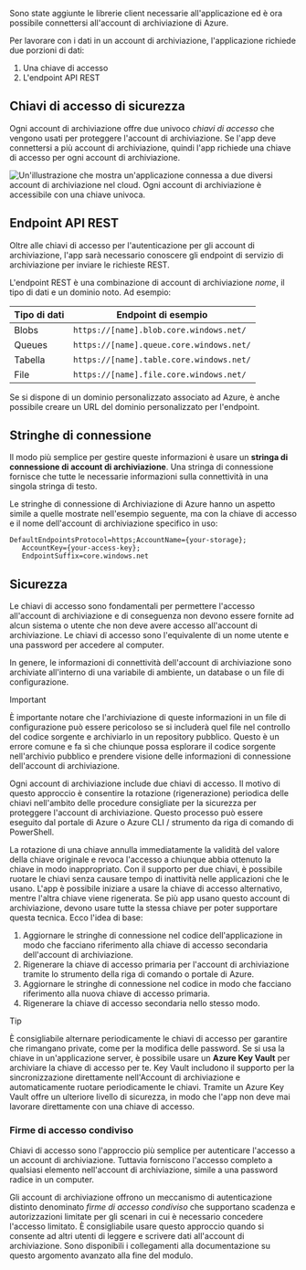Sono state aggiunte le librerie client necessarie all'applicazione ed è ora possibile connettersi all'account di archiviazione di Azure.

Per lavorare con i dati in un account di archiviazione, l'applicazione richiede due porzioni di dati:

1. Una chiave di accesso
1. L'endpoint API REST

## <a name="security-access-keys"></a>Chiavi di accesso di sicurezza

Ogni account di archiviazione offre due univoco _chiavi di accesso_ che vengono usati per proteggere l'account di archiviazione. Se l'app deve connettersi a più account di archiviazione, quindi l'app richiede una chiave di accesso per ogni account di archiviazione.

![Un'illustrazione che mostra un'applicazione connessa a due diversi account di archiviazione nel cloud. Ogni account di archiviazione è accessibile con una chiave univoca.](..\media\6-multiple-accounts.png)

## <a name="rest-api-endpoint"></a>Endpoint API REST

Oltre alle chiavi di accesso per l'autenticazione per gli account di archiviazione, l'app sarà necessario conoscere gli endpoint di servizio di archiviazione per inviare le richieste REST. 

L'endpoint REST è una combinazione di account di archiviazione _nome_, il tipo di dati e un dominio noto. Ad esempio:

| Tipo di dati | Endpoint di esempio |
|-----------|------------------|
| Blobs     | `https://[name].blob.core.windows.net/` |
| Queues    | `https://[name].queue.core.windows.net/` |
| Tabella     | `https://[name].table.core.windows.net/` |
| File     | `https://[name].file.core.windows.net/` |

Se si dispone di un dominio personalizzato associato ad Azure, è anche possibile creare un URL del dominio personalizzato per l'endpoint.

## <a name="connection-strings"></a>Stringhe di connessione

Il modo più semplice per gestire queste informazioni è usare un **stringa di connessione di account di archiviazione**. Una stringa di connessione fornisce che tutte le necessarie informazioni sulla connettività in una singola stringa di testo.

Le stringhe di connessione di Archiviazione di Azure hanno un aspetto simile a quelle mostrate nell'esempio seguente, ma con la chiave di accesso e il nome dell'account di archiviazione specifico in uso:

```
DefaultEndpointsProtocol=https;AccountName={your-storage};
   AccountKey={your-access-key};
   EndpointSuffix=core.windows.net
```

## <a name="security"></a>Sicurezza

Le chiavi di accesso sono fondamentali per permettere l'accesso all'account di archiviazione e di conseguenza non devono essere fornite ad alcun sistema o utente che non deve avere accesso all'account di archiviazione. Le chiavi di accesso sono l'equivalente di un nome utente e una password per accedere al computer.

In genere, le informazioni di connettività dell'account di archiviazione sono archiviate all'interno di una variabile di ambiente, un database o un file di configurazione.

> [!IMPORTANT]
> È importante notare che l'archiviazione di queste informazioni in un file di configurazione può essere pericoloso se si includerà quel file nel controllo del codice sorgente e archiviarlo in un repository pubblico. Questo è un errore comune e fa sì che chiunque possa esplorare il codice sorgente nell'archivio pubblico e prendere visione delle informazioni di connessione dell'account di archiviazione.

Ogni account di archiviazione include due chiavi di accesso. Il motivo di questo approccio è consentire la rotazione (rigenerazione) periodica delle chiavi nell'ambito delle procedure consigliate per la sicurezza per proteggere l'account di archiviazione. Questo processo può essere eseguito dal portale di Azure o Azure CLI / strumento da riga di comando di PowerShell.

La rotazione di una chiave annulla immediatamente la validità del valore della chiave originale e revoca l'accesso a chiunque abbia ottenuto la chiave in modo inappropriato. Con il supporto per due chiavi, è possibile ruotare le chiavi senza causare tempo di inattività nelle applicazioni che le usano. L'app è possibile iniziare a usare la chiave di accesso alternativo, mentre l'altra chiave viene rigenerata. Se più app usano questo account di archiviazione, devono usare tutte la stessa chiave per poter supportare questa tecnica. Ecco l'idea di base:

1. Aggiornare le stringhe di connessione nel codice dell'applicazione in modo che facciano riferimento alla chiave di accesso secondaria dell'account di archiviazione.
2. Rigenerare la chiave di accesso primaria per l'account di archiviazione tramite lo strumento della riga di comando o portale di Azure.
3. Aggiornare le stringhe di connessione nel codice in modo che facciano riferimento alla nuova chiave di accesso primaria.
4. Rigenerare la chiave di accesso secondaria nello stesso modo.

> [!TIP]
> È consigliabile alternare periodicamente le chiavi di accesso per garantire che rimangano private, come per la modifica delle password. Se si usa la chiave in un'applicazione server, è possibile usare un **Azure Key Vault** per archiviare la chiave di accesso per te. Key Vault includono il supporto per la sincronizzazione direttamente nell'Account di archiviazione e automaticamente ruotare periodicamente le chiavi. Tramite un Azure Key Vault offre un ulteriore livello di sicurezza, in modo che l'app non deve mai lavorare direttamente con una chiave di accesso.

### <a name="shared-access-signatures-sas"></a>Firme di accesso condiviso

Chiavi di accesso sono l'approccio più semplice per autenticare l'accesso a un account di archiviazione. Tuttavia forniscono l'accesso completo a qualsiasi elemento nell'account di archiviazione, simile a una password radice in un computer.

Gli account di archiviazione offrono un meccanismo di autenticazione distinto denominato _firme di accesso condiviso_ che supportano scadenza e autorizzazioni limitate per gli scenari in cui è necessario concedere l'accesso limitato. È consigliabile usare questo approccio quando si consente ad altri utenti di leggere e scrivere dati all'account di archiviazione. Sono disponibili i collegamenti alla documentazione su questo argomento avanzato alla fine del modulo.
